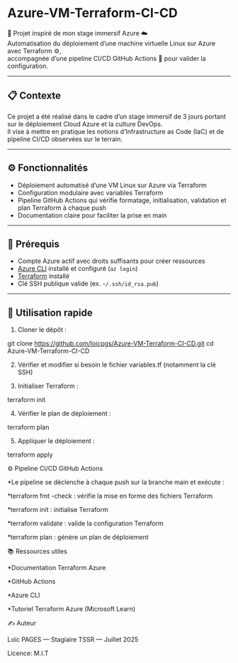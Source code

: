 # Azure-VM-Terraform-CI-CD

🚀 Projet inspiré de mon stage immersif Azure ☁️  
Automatisation du déploiement d’une machine virtuelle Linux sur Azure avec Terraform ⚙️,  
accompagnée d’une pipeline CI/CD GitHub Actions 🔁 pour valider la configuration.

---

## 📋 Contexte

Ce projet a été réalisé dans le cadre d’un stage immersif de 3 jours portant sur le déploiement Cloud Azure et la culture DevOps.  
Il vise à mettre en pratique les notions d’Infrastructure as Code (IaC) et de pipeline CI/CD observées sur le terrain.

---

## ⚙️ Fonctionnalités

- Déploiement automatisé d’une VM Linux sur Azure via Terraform
- Configuration modulaire avec variables Terraform
- Pipeline GitHub Actions qui vérifie formatage, initialisation, validation et plan Terraform à chaque push
- Documentation claire pour faciliter la prise en main

---

## 🚀 Prérequis

- Compte Azure actif avec droits suffisants pour créer ressources
- [Azure CLI](https://learn.microsoft.com/fr-fr/cli/azure/install-azure-cli) installé et configuré (`az login`)
- [Terraform](https://www.terraform.io/downloads) installé
- Clé SSH publique valide (ex. `~/.ssh/id_rsa.pub`)

---

## 🔧 Utilisation rapide

1. Cloner le dépôt :

git clone https://github.com/loicpgs/Azure-VM-Terraform-CI-CD.git
cd Azure-VM-Terraform-CI-CD

2. Vérifier et modifier si besoin le fichier variables.tf (notamment la clé SSH)

3. Initialiser Terraform :

terraform init

4. Vérifier le plan de déploiement :

terraform plan

5. Appliquer le déploiement :

terraform apply

⚙️ Pipeline CI/CD GitHub Actions

*Le pipeline se déclenche à chaque push sur la branche main et exécute :

*terraform fmt -check : vérifie la mise en forme des fichiers Terraform

*terraform init : initialise Terraform

*terraform validate : valide la configuration Terraform

*terraform plan : génère un plan de déploiement

📚 Ressources utiles

*Documentation Terraform Azure

*GitHub Actions

*Azure CLI

*Tutoriel Terraform Azure (Microsoft Learn)

✍️ Auteur

Loïc PAGES — Stagiaire TSSR — Juillet 2025

Licence:
M.I.T

